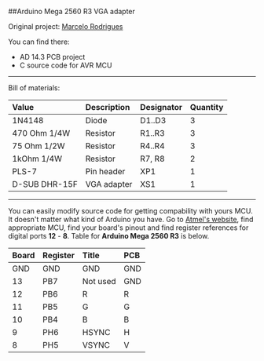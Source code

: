 ##Arduino Mega 2560 R3 VGA adapter

Original project: [Marcelo Rodrigues](http://garagelab.com/profiles/blogs/arduino-generated-vga-color-signal-complete)

You can find there:
- AD 14.3 PCB project
- C source code for AVR MCU

---
Bill of materials:

Value        |Description|Designator|Quantity
:------------|:----------|:---------|:-------
1N4148       |Diode      |D1..D3    |3
470 Ohm 1/4W |Resistor   |R1..R3    |3
75 Ohm 1/2W  |Resistor   |R4..R4    |3
1kOhm 1/4W   |Resistor   |R7, R8    |2
PLS-7        |Pin header |XP1       |1
D-SUB DHR-15F|VGA adapter|XS1       |1

---
You can easily modify source code for getting compability with yours MCU. It doesn't matter what kind of Arduino you have. Go to [Atmel's website](http://www.atmel.com/products/microcontrollers/avr/default.aspx), find appropriate MCU, find your board's pinout and find register references for digital ports **12** - **8**. Table for **Arduino Mega 2560 R3** is below.

Board|Register|Title   |PCB
:----|:-------|:-------|:--
GND  |GND     |GND     |GND
13   |PB7     |Not used|GND
12   |PB6     |R       |R
11   |PB5     |G       |G
10   |PB4     |B       |B
9    |PH6     |HSYNC   |H
8    |PH5     |VSYNC   |V